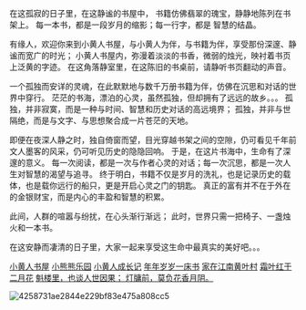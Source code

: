 在这孤寂的日子里，在这静谧的书屋中，
书籍仿佛翡翠的瑰宝，静静地陈列在书架上。
每一本书，都是一段岁月的缩影；每一行字，都是 智慧的结晶。

有缘人，欢迎你来到小黄人书屋，与小黄人为伴，与书籍为伴，享受那份深邃、静谧而宽广的时光；
小黄人书屋内，弥漫着淡淡的书香，微弱的烛光，映衬着书页上泛黄的字迹。
在这角落静室里，在这陈旧的书桌前，请静听书页翻动的声音。

一个孤独而安详的灵魂，在此默默地与数千万册书籍为伴，仿佛在沉思和对话的世界中穿行。
茫茫的书海，漂泊的心灵，虽然孤独，但却拥有了远远的故乡。。。
孤独，并非寂寞，而是一种与时间、智慧和历史对话的高远境界；
孤独，并非与世隔绝，而是与文字、与思想聚合成一片苍茫的天地。

即便在夜深人静之时，独自倚窗而望，目光穿越书架之间的空隙，仍可看见千年前文人墨客的风采，仍可听见历史的隐隐回响。
于是，在这片书海中，生命有了深邃的意义。
每一次阅读，都是一次与作者心灵的对话；每一次沉思，都是一次人生对智慧的渴望与追寻。
终于明白，书籍不仅是岁月的洗礼，也是记录历史的载体，也是载你远行的船只，更是开启心灵之门的钥匙。
真正的富有并不在于外在的金银财宝，而是内心的丰盈和智慧的积累。

此间，人群的喧嚣与纷扰，在心头渐行渐远；
此时，世界只需一把椅子、一盏烛火和一本书。

在这安静而凄清的日子里，大家一起来享受这生命中最真实的美好吧。。。



[小黄人书屋](https://zh.japanese-books.sk/)
[小熊熊乐园](https://scholar.lanfanshu.cn/)
[小黄人成长记](https://sci-hub.wf/)
[年年岁岁一床书](https://topstip.com/the-worlds-largest-digital-library-z-library-newly-available-official-site-and-mirror/)
[家在江南黄叶村](https://topstip.com/access-zlibrary-without-proxy-software/)
[霜叶红于二月花](https://topstip.com/download-z-library-latest-pc-client/)
[魁楼里，也谈人世因果；
灯牗前，莫负花香月阴。](https://topstip.com/e-book-resources-free-download-site/#title-7)

![4258731ae2844e229bf83e475a808cc5](https://github.com/user-attachments/assets/b84497b3-17cc-448c-ac4d-1b2ce680576d)


